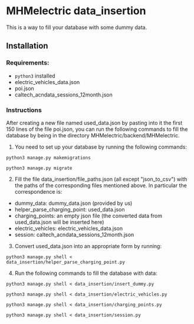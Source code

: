 # MHMelectric data_insertion

This is a way to fill your database with some dummy data.

## Installation

### Requirements:
* `python3` installed
* electric_vehicles_data.json
* poi.json
* caltech_acndata_sessions_12month.json

### Instructions
After creating a new file named used_data.json by pasting into it the first 150 lines of the file poi.json, you can run the following commands to fill the database by being in the directory MHMelectric/backend/MHMelectric.

1. You need to set up your database by running the following commands:
```
python3 manage.py makemigrations
```
```
python3 manage.py migrate
```

2. Fill the file data_insertion/file_paths.json (all except "json_to_csv") with the paths of the corresponding files mentioned above. In particular the correspondence is:
* dummy_data: dummy_data.json (provided by us) 
* helper_parse_charging_point: used_data.json 
* charging_points:  an empty json file (the converted data from used_data.json will be inserted here)
* electric_vehicles: electric_vehicles_data.json 
* session: caltech_acndata_sessions_12month.json

3. Convert used_data.json into an appropriate form by running:
```
python3 manage.py shell < data_insertion/helper_parse_charging_point.py
```

4. Run the following commands to fill the database with data:
```
python3 manage.py shell < data_insertion/insert_dummy.py
```
```
python3 manage.py shell < data_insertion/electric_vehicles.py
```
```
python3 manage.py shell < data_insertion/charging_points.py
```
```
python3 manage.py shell < data_insertion/session.py
```



